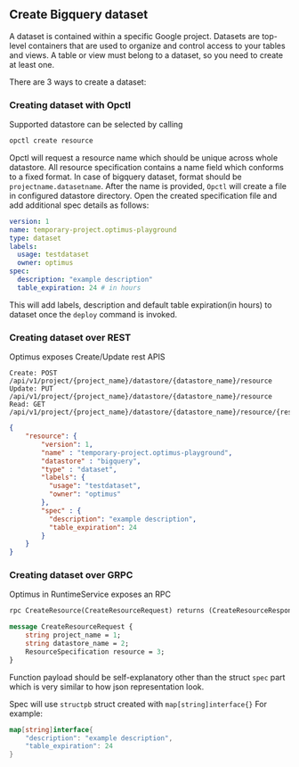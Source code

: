 ## Create Bigquery dataset

A dataset is contained within a specific Google project. Datasets are top-level 
containers that are used to organize and control access to your tables and views. 
A table or view must belong to a dataset, so you need to create at least one.

There are 3 ways to create a dataset:

### Creating dataset with Opctl

Supported datastore can be selected by calling
```bash
opctl create resource
```
Opctl will request a resource name which should be unique across whole datastore.
All resource specification contains a name field which conforms to a fixed format.
In case of bigquery dataset, format should be
`projectname.datasetname`.
After the name is provided, `Opctl` will create a file in configured datastore 
directory. Open the created specification file and add additional spec details
as follows:
```yaml
version: 1
name: temporary-project.optimus-playground
type: dataset
labels:
  usage: testdataset
  owner: optimus
spec:
  description: "example description"
  table_expiration: 24 # in hours
```
This will add labels, description and default table expiration(in hours) to dataset
once the `deploy` command is invoked.

### Creating dataset over REST

Optimus exposes Create/Update rest APIS
```
Create: POST /api/v1/project/{project_name}/datastore/{datastore_name}/resource
Update: PUT /api/v1/project/{project_name}/datastore/{datastore_name}/resource
Read: GET /api/v1/project/{project_name}/datastore/{datastore_name}/resource/{resource_name}
```

```json
{
    "resource": {
        "version": 1,
        "name" : "temporary-project.optimus-playground",
        "datastore" : "bigquery",
        "type" : "dataset",
        "labels": {
          "usage": "testdataset",
          "owner": "optimus"
        },
        "spec" : {
          "description": "example description",
          "table_expiration": 24
        }
    }
}
``` 

### Creating dataset over GRPC

Optimus in RuntimeService exposes an RPC 
```protobuf
rpc CreateResource(CreateResourceRequest) returns (CreateResourceResponse) {}

message CreateResourceRequest {
    string project_name = 1;
    string datastore_name = 2;
    ResourceSpecification resource = 3;
}
```
Function payload should be self-explanatory other than the struct `spec` part which
is very similar to how json representation look.

Spec will use `structpb` struct created with `map[string]interface{}`
For example:
```go
map[string]interface{
	"description": "example description",
	"table_expiration": 24
}
``` 